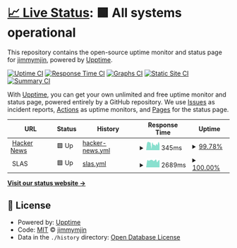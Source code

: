# [📈 Live Status](https://jimmymjin.github.io/uptime): <!--live status--> **🟩 All systems operational**

This repository contains the open-source uptime monitor and status page for [jimmymjin](https://jimmymjin.github.io/uptime), powered by [Upptime](https://github.com/upptime/upptime).

[![Uptime CI](https://github.com/jimmymjin/uptime/workflows/Uptime%20CI/badge.svg)](https://github.com/jimmymjin/uptime/actions?query=workflow%3A%22Uptime+CI%22)
[![Response Time CI](https://github.com/jimmymjin/uptime/workflows/Response%20Time%20CI/badge.svg)](https://github.com/jimmymjin/uptime/actions?query=workflow%3A%22Response+Time+CI%22)
[![Graphs CI](https://github.com/jimmymjin/uptime/workflows/Graphs%20CI/badge.svg)](https://github.com/jimmymjin/uptime/actions?query=workflow%3A%22Graphs+CI%22)
[![Static Site CI](https://github.com/jimmymjin/uptime/workflows/Static%20Site%20CI/badge.svg)](https://github.com/jimmymjin/uptime/actions?query=workflow%3A%22Static+Site+CI%22)
[![Summary CI](https://github.com/jimmymjin/uptime/workflows/Summary%20CI/badge.svg)](https://github.com/jimmymjin/uptime/actions?query=workflow%3A%22Summary+CI%22)

With [Upptime](https://upptime.js.org), you can get your own unlimited and free uptime monitor and status page, powered entirely by a GitHub repository. We use [Issues](https://github.com/jimmymjin/uptime/issues) as incident reports, [Actions](https://github.com/jimmymjin/uptime/actions) as uptime monitors, and [Pages](https://jimmymjin.github.io/uptime) for the status page.

<!--start: status pages-->
<!-- This summary is generated by Upptime (https://github.com/upptime/upptime) -->
<!-- Do not edit this manually, your changes will be overwritten -->
<!-- prettier-ignore -->
| URL | Status | History | Response Time | Uptime |
| --- | ------ | ------- | ------------- | ------ |
| <img alt="" src="https://icons.duckduckgo.com/ip3/news.ycombinator.com.ico" height="13"> [Hacker News](https://news.ycombinator.com) | 🟩 Up | [hacker-news.yml](https://github.com/jimmymjin/uptime/commits/HEAD/history/hacker-news.yml) | <details><summary><img alt="Response time graph" src="./graphs/hacker-news/response-time-week.png" height="20"> 345ms</summary><br><a href="https://jimmymjin.github.io/uptime/history/hacker-news"><img alt="Response time 296" src="https://img.shields.io/endpoint?url=https%3A%2F%2Fraw.githubusercontent.com%2Fjimmymjin%2Fuptime%2FHEAD%2Fapi%2Fhacker-news%2Fresponse-time.json"></a><br><a href="https://jimmymjin.github.io/uptime/history/hacker-news"><img alt="24-hour response time 326" src="https://img.shields.io/endpoint?url=https%3A%2F%2Fraw.githubusercontent.com%2Fjimmymjin%2Fuptime%2FHEAD%2Fapi%2Fhacker-news%2Fresponse-time-day.json"></a><br><a href="https://jimmymjin.github.io/uptime/history/hacker-news"><img alt="7-day response time 345" src="https://img.shields.io/endpoint?url=https%3A%2F%2Fraw.githubusercontent.com%2Fjimmymjin%2Fuptime%2FHEAD%2Fapi%2Fhacker-news%2Fresponse-time-week.json"></a><br><a href="https://jimmymjin.github.io/uptime/history/hacker-news"><img alt="30-day response time 314" src="https://img.shields.io/endpoint?url=https%3A%2F%2Fraw.githubusercontent.com%2Fjimmymjin%2Fuptime%2FHEAD%2Fapi%2Fhacker-news%2Fresponse-time-month.json"></a><br><a href="https://jimmymjin.github.io/uptime/history/hacker-news"><img alt="1-year response time 296" src="https://img.shields.io/endpoint?url=https%3A%2F%2Fraw.githubusercontent.com%2Fjimmymjin%2Fuptime%2FHEAD%2Fapi%2Fhacker-news%2Fresponse-time-year.json"></a></details> | <details><summary><a href="https://jimmymjin.github.io/uptime/history/hacker-news">99.78%</a></summary><a href="https://jimmymjin.github.io/uptime/history/hacker-news"><img alt="All-time uptime 99.95%" src="https://img.shields.io/endpoint?url=https%3A%2F%2Fraw.githubusercontent.com%2Fjimmymjin%2Fuptime%2FHEAD%2Fapi%2Fhacker-news%2Fuptime.json"></a><br><a href="https://jimmymjin.github.io/uptime/history/hacker-news"><img alt="24-hour uptime 98.47%" src="https://img.shields.io/endpoint?url=https%3A%2F%2Fraw.githubusercontent.com%2Fjimmymjin%2Fuptime%2FHEAD%2Fapi%2Fhacker-news%2Fuptime-day.json"></a><br><a href="https://jimmymjin.github.io/uptime/history/hacker-news"><img alt="7-day uptime 99.78%" src="https://img.shields.io/endpoint?url=https%3A%2F%2Fraw.githubusercontent.com%2Fjimmymjin%2Fuptime%2FHEAD%2Fapi%2Fhacker-news%2Fuptime-week.json"></a><br><a href="https://jimmymjin.github.io/uptime/history/hacker-news"><img alt="30-day uptime 99.91%" src="https://img.shields.io/endpoint?url=https%3A%2F%2Fraw.githubusercontent.com%2Fjimmymjin%2Fuptime%2FHEAD%2Fapi%2Fhacker-news%2Fuptime-month.json"></a><br><a href="https://jimmymjin.github.io/uptime/history/hacker-news"><img alt="1-year uptime 99.95%" src="https://img.shields.io/endpoint?url=https%3A%2F%2Fraw.githubusercontent.com%2Fjimmymjin%2Fuptime%2FHEAD%2Fapi%2Fhacker-news%2Fuptime-year.json"></a></details>
| <img alt="" src="https://icons.duckduckgo.com/ip3/null.ico" height="13"> SLAS | 🟩 Up | [slas.yml](https://github.com/jimmymjin/uptime/commits/HEAD/history/slas.yml) | <details><summary><img alt="Response time graph" src="./graphs/slas/response-time-week.png" height="20"> 2689ms</summary><br><a href="https://jimmymjin.github.io/uptime/history/slas"><img alt="Response time 2943" src="https://img.shields.io/endpoint?url=https%3A%2F%2Fraw.githubusercontent.com%2Fjimmymjin%2Fuptime%2FHEAD%2Fapi%2Fslas%2Fresponse-time.json"></a><br><a href="https://jimmymjin.github.io/uptime/history/slas"><img alt="24-hour response time 2629" src="https://img.shields.io/endpoint?url=https%3A%2F%2Fraw.githubusercontent.com%2Fjimmymjin%2Fuptime%2FHEAD%2Fapi%2Fslas%2Fresponse-time-day.json"></a><br><a href="https://jimmymjin.github.io/uptime/history/slas"><img alt="7-day response time 2689" src="https://img.shields.io/endpoint?url=https%3A%2F%2Fraw.githubusercontent.com%2Fjimmymjin%2Fuptime%2FHEAD%2Fapi%2Fslas%2Fresponse-time-week.json"></a><br><a href="https://jimmymjin.github.io/uptime/history/slas"><img alt="30-day response time 3497" src="https://img.shields.io/endpoint?url=https%3A%2F%2Fraw.githubusercontent.com%2Fjimmymjin%2Fuptime%2FHEAD%2Fapi%2Fslas%2Fresponse-time-month.json"></a><br><a href="https://jimmymjin.github.io/uptime/history/slas"><img alt="1-year response time 3037" src="https://img.shields.io/endpoint?url=https%3A%2F%2Fraw.githubusercontent.com%2Fjimmymjin%2Fuptime%2FHEAD%2Fapi%2Fslas%2Fresponse-time-year.json"></a></details> | <details><summary><a href="https://jimmymjin.github.io/uptime/history/slas">100.00%</a></summary><a href="https://jimmymjin.github.io/uptime/history/slas"><img alt="All-time uptime 99.41%" src="https://img.shields.io/endpoint?url=https%3A%2F%2Fraw.githubusercontent.com%2Fjimmymjin%2Fuptime%2FHEAD%2Fapi%2Fslas%2Fuptime.json"></a><br><a href="https://jimmymjin.github.io/uptime/history/slas"><img alt="24-hour uptime 100.00%" src="https://img.shields.io/endpoint?url=https%3A%2F%2Fraw.githubusercontent.com%2Fjimmymjin%2Fuptime%2FHEAD%2Fapi%2Fslas%2Fuptime-day.json"></a><br><a href="https://jimmymjin.github.io/uptime/history/slas"><img alt="7-day uptime 100.00%" src="https://img.shields.io/endpoint?url=https%3A%2F%2Fraw.githubusercontent.com%2Fjimmymjin%2Fuptime%2FHEAD%2Fapi%2Fslas%2Fuptime-week.json"></a><br><a href="https://jimmymjin.github.io/uptime/history/slas"><img alt="30-day uptime 99.63%" src="https://img.shields.io/endpoint?url=https%3A%2F%2Fraw.githubusercontent.com%2Fjimmymjin%2Fuptime%2FHEAD%2Fapi%2Fslas%2Fuptime-month.json"></a><br><a href="https://jimmymjin.github.io/uptime/history/slas"><img alt="1-year uptime 99.78%" src="https://img.shields.io/endpoint?url=https%3A%2F%2Fraw.githubusercontent.com%2Fjimmymjin%2Fuptime%2FHEAD%2Fapi%2Fslas%2Fuptime-year.json"></a></details>

<!--end: status pages-->

[**Visit our status website →**](https://jimmymjin.github.io/uptime)

## 📄 License

- Powered by: [Upptime](https://github.com/upptime/upptime)
- Code: [MIT](./LICENSE) © [jimmymjin](https://jimmymjin.github.io/uptime)
- Data in the `./history` directory: [Open Database License](https://opendatacommons.org/licenses/odbl/1-0/)
